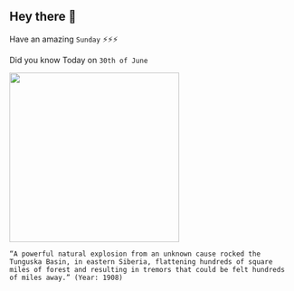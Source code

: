 ## Hey there 👋
Have an amazing `Sunday` ⚡⚡⚡

Did you know Today on `30th of June`
 
 [<img src="https://scx1.b-cdn.net/csz/news/800a/2013/animageobtai.jpg" width="300" />](https://en.wikipedia.org/wiki/Tunguska_event#:~:text=30%20June) 
 ```
“A powerful natural explosion from an unknown cause rocked the Tunguska Basin, in eastern Siberia, flattening hundreds of square miles of forest and resulting in tremors that could be felt hundreds of miles away.” (Year: 1908)
```
